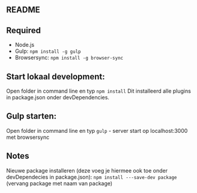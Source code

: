 README
------

Required
--------
- Node.js
- Gulp: `npm install -g gulp`
- Browsersync: `npm install -g browser-sync`


Start lokaal development: 
-------------------------

Open folder in command line en typ `npm install`
Dit installeerd alle plugins in package.json onder devDependencies.

Gulp starten:
-------------
Open folder in command line en typ `gulp` - server start op localhost:3000 met browsersync

Notes
----- 
Nieuwe package installeren (deze voeg je hiermee ook toe onder devDependecies in package.json):
`npm install ---save-dev package` (vervang package met naam van package)